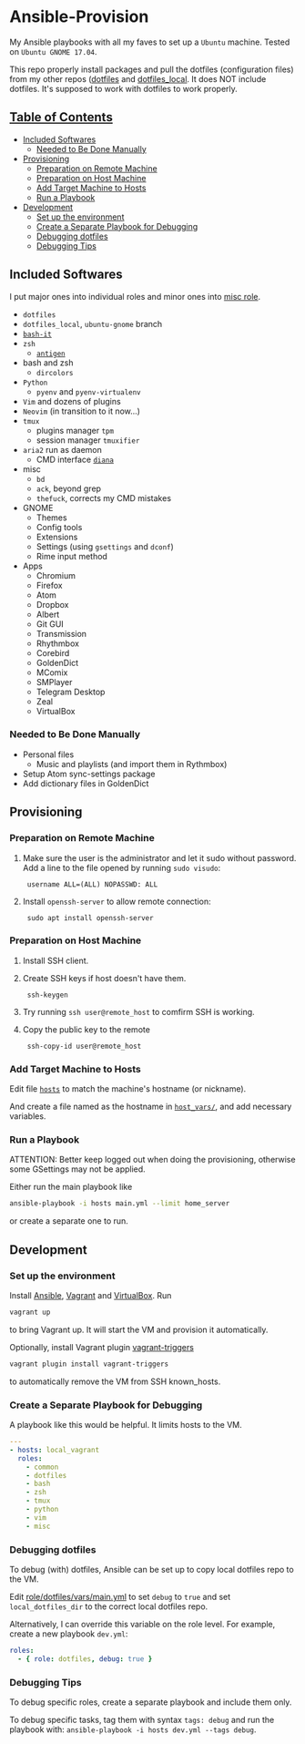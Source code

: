 # Ansible-Provision

My Ansible playbooks with all my faves to set up a `Ubuntu` machine.
Tested on `Ubuntu GNOME 17.04`.

This repo properly install packages and pull the dotfiles
(configuration files) from my other repos
([dotfiles](https://github.com/joegnis/dotfiles) and
[dotfiles\_local](https://github.com/joegnis/dotfiles_local).
It does NOT include dotfiles. It's supposed to work with dotfiles to work
properly.

## [Table of Contents](#table-of-contents)

* [Included Softwares](#included-softwares)
  * [Needed to Be Done Manually](#needed-to-be-done-manually)
* [Provisioning](#provisioning)
  * [Preparation on Remote Machine](#preparation-on-remote-machine)
  * [Preparation on Host Machine](#preparation-on-host-machine)
  * [Add Target Machine to Hosts](#add-target-machine-to-hosts)
  * [Run a Playbook](#run-a-playbook)
* [Development](#development)
  * [Set up the environment](#set-up-the-environment)
  * [Create a Separate Playbook for Debugging](#create-a-separate-playbook-for-debugging)
  * [Debugging dotfiles](#debugging-dotfiles)
  * [Debugging Tips](#debugging-tips)

## Included Softwares

I put major ones into individual roles and
minor ones into [misc role](roles/misc/tasks/main.yml).

* `dotfiles`
* `dotfiles_local`, `ubuntu-gnome` branch
* [`bash-it`](https://github.com/Bash-it/bash-it)
* `zsh`
  * [`antigen`](https://github.com/zsh-users/antigen)
* bash and zsh
  * `dircolors`
* `Python`
  * `pyenv` and `pyenv-virtualenv`
* `Vim` and dozens of plugins
* `Neovim` (in transition to it now...)
* `tmux`
  * plugins manager `tpm`
  * session manager `tmuxifier`
* `aria2` run as daemon
  * CMD interface [`diana`](https://github.com/baskerville/diana)
* misc
  * `bd`
  * `ack`, beyond grep
  * `thefuck`, corrects my CMD mistakes
* GNOME
  * Themes
  * Config tools
  * Extensions
  * Settings (using `gsettings` and `dconf`)
  * Rime input method
* Apps
  * Chromium
  * Firefox
  * Atom
  * Dropbox
  * Albert
  * Git GUI
  * Transmission
  * Rhythmbox
  * Corebird
  * GoldenDict
  * MComix
  * SMPlayer
  * Telegram Desktop
  * Zeal
  * VirtualBox

### Needed to Be Done Manually

* Personal files
  * Music and playlists (and import them in Rythmbox)
* Setup Atom sync-settings package
* Add dictionary files in GoldenDict

## Provisioning

### Preparation on Remote Machine

1. Make sure the user is the administrator and let it sudo without password.
Add a line to the file opened by running `sudo visudo`:

        username ALL=(ALL) NOPASSWD: ALL

2. Install `openssh-server` to allow remote connection:

        sudo apt install openssh-server

### Preparation on Host Machine

1. Install SSH client.
2. Create SSH keys if host doesn't have them.

        ssh-keygen

3. Try running `ssh user@remote_host` to comfirm SSH is working.
4. Copy the public key to the remote

        ssh-copy-id user@remote_host

### Add Target Machine to Hosts

Edit file [`hosts`](hosts) to match the machine's hostname (or nickname).

And create a file named as the hostname in [`host_vars/`](host_vars),
and add necessary variables.

### Run a Playbook

ATTENTION: Better keep logged out when doing the provisioning, otherwise
some GSettings may not be applied.

Either run the main playbook like

```bash
ansible-playbook -i hosts main.yml --limit home_server
```

or create a separate one to run.

## Development

### Set up the environment

Install [Ansible](http://docs.ansible.com/ansible/latest/intro_installation.html),
[Vagrant](https://www.vagrantup.com/docs/installation/) and
[VirtualBox](https://www.virtualbox.org/wiki/Downloads). Run

```bash
vagrant up
```

to bring Vagrant up. It will start the VM and provision it automatically.

Optionally, install Vagrant plugin
[vagrant-triggers](https://github.com/emyl/vagrant-triggers)

```bash
vagrant plugin install vagrant-triggers
```

to automatically remove the VM from SSH known\_hosts.

### Create a Separate Playbook for Debugging

A playbook like this would be helpful. It limits hosts to the VM.

```yaml
---
- hosts: local_vagrant
  roles:
    - common
    - dotfiles
    - bash
    - zsh
    - tmux
    - python
    - vim
    - misc
```

### Debugging dotfiles

To debug (with) dotfiles, Ansible can be set up to copy local dotfiles repo to
the VM.

Edit [role/dotfiles/vars/main.yml](roles/dotfiles/vars/main.yml) to
set `debug` to `true` and set `local_dotfiles_dir` to the correct local dotfiles
repo.

Alternatively, I can override this variable on the role level. For example,
create a new playbook `dev.yml`:

```yaml
roles:
  - { role: dotfiles, debug: true }
```

### Debugging Tips

To debug specific roles, create a separate playbook and include them only.

To debug specific tasks, tag them with syntax `tags: debug` and run the playbook
with: `ansible-playbook -i hosts dev.yml --tags debug`.
